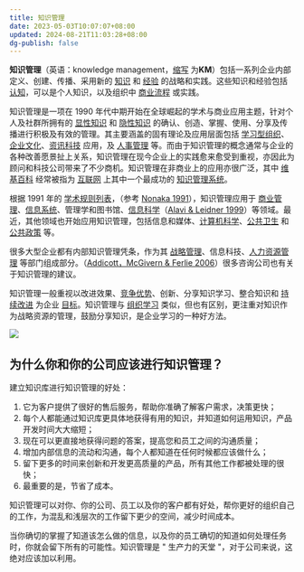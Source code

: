 ```yaml
---
title: 知识管理
date: 2023-05-03T10:07:07+08:00
updated: 2024-08-21T11:03:28+08:00
dg-publish: false
---
```

**知识管理**（英语：knowledge management，[缩写](https://zh.wikipedia.org/wiki/%E7%BC%A9%E5%86%99 "缩写") 为**KM**）包括一系列企业内部定义、创建、传播、采用新的 [知识](https://zh.wikipedia.org/wiki/%E7%9F%A5%E8%AF%86 "知识") 和 [经验](https://zh.wikipedia.org/wiki/%E7%BB%8F%E9%AA%8C "经验") 的战略和实践。这些知识和经验包括 [认知](https://zh.wikipedia.org/wiki/%E8%AE%A4%E7%9F%A5 "认知")，可以是个人知识，以及组织中 [商业流程](https://zh.wikipedia.org/w/index.php?title=%E5%95%86%E4%B8%9A%E6%B5%81%E7%A8%8B&action=edit&redlink=1 "商业流程（页面不存在）") 或实践。

知识管理是一项在 1990 年代中期开始在全球崛起的学术与商业应用主题，针对个人及社群所拥有的 [显性知识](https://zh.wikipedia.org/wiki/%E5%A4%96%E9%A1%AF%E7%9F%A5%E8%AD%98 "外显知识") 和 [隐性知识](https://zh.wikipedia.org/wiki/%E9%9A%B1%E6%80%A7%E7%9F%A5%E8%AD%98 "隐性知识") 的确认、创造、掌握、使用、分享及传播进行积极及有效的管理。其主要涵盖的固有理论及应用层面包括 [学习型组织](https://zh.wikipedia.org/wiki/%E5%AD%A6%E4%B9%A0%E5%9E%8B%E7%BB%84%E7%BB%87 "学习型组织")、[企业文化](https://zh.wikipedia.org/wiki/%E4%BC%81%E6%A5%AD%E6%96%87%E5%8C%96 "企业文化")、[资讯科技](https://zh.wikipedia.org/wiki/%E8%B3%87%E8%A8%8A%E7%A7%91%E6%8A%80 "资讯科技") 应用，及 [人事管理](https://zh.wikipedia.org/wiki/%E4%BA%BA%E4%BA%8B%E7%AE%A1%E7%90%86 "人事管理") 等。而由于知识管理的概念通常与企业的各种改善愿景扯上关系，知识管理在现今企业上的实践愈来愈受到重视，亦因此为顾问和科技公司带来了不少商机。知识管理在非商业上的应用亦很广泛，其中 [维基百科](https://zh.wikipedia.org/wiki/%E7%B6%AD%E5%9F%BA%E7%99%BE%E7%A7%91 "维基百科") 经常被指为 [互联网](https://zh.wikipedia.org/wiki/%E4%BA%92%E8%81%AF%E7%B6%B2 "互联网") 上其中一个最成功的 [知识管理系统](https://zh.wikipedia.org/wiki/%E7%9F%A5%E8%AD%98%E7%AE%A1%E7%90%86%E7%B3%BB%E7%B5%B1 "知识管理系统")。

根据 1991 年的 [学术规则列表](https://zh.wikipedia.org/w/index.php?title=%E5%AD%A6%E6%9C%AF%E8%A7%84%E5%88%99%E5%88%97%E8%A1%A8&action=edit&redlink=1 "学术规则列表（页面不存在）")，（参考 [Nonaka 1991](https://zh.wikipedia.org/wiki/%E7%9F%A5%E8%AF%86%E7%AE%A1%E7%90%86#CITEREFNonaka1991 "知识管理")），知识管理应用于 [商业管理](https://zh.wikipedia.org/wiki/%E5%95%86%E6%A5%AD%E7%AE%A1%E7%90%86 "商业管理")、[信息系统](https://zh.wikipedia.org/wiki/%E4%BF%A1%E6%81%AF%E7%B3%BB%E7%BB%9F "信息系统")、管理学和图书馆、[信息科学](https://zh.wikipedia.org/wiki/%E4%BF%A1%E6%81%AF%E7%A7%91%E5%AD%A6 "信息科学")（[Alavi & Leidner 1999](https://zh.wikipedia.org/zh-hans/%E7%9F%A5%E8%AF%86%E7%AE%A1%E7%90%86#CITEREFAlaviLeidner1999)）等领域。最近，其他领域也开始应用知识管理，包括信息和媒体、[计算机科学](https://zh.wikipedia.org/wiki/%E8%AE%A1%E7%AE%97%E6%9C%BA%E7%A7%91%E5%AD%A6 "计算机科学")、[公共卫生](https://zh.wikipedia.org/wiki/%E5%85%AC%E5%85%B1%E5%8D%AB%E7%94%9F "公共卫生") 和 [公共政策](https://zh.wikipedia.org/wiki/%E5%85%AC%E5%85%B1%E6%94%BF%E7%AD%96 "公共政策") 等。

很多大型企业都有内部知识管理凭条，作为其 [战略管理](https://zh.wikipedia.org/wiki/%E6%88%98%E7%95%A5%E7%AE%A1%E7%90%86 "战略管理")、信息科技、[人力资源管理](https://zh.wikipedia.org/wiki/%E4%BA%BA%E5%8A%9B%E8%B5%84%E6%BA%90%E7%AE%A1%E7%90%86 "人力资源管理") 等部门组成部分。（[Addicott，McGivern & Ferlie 2006](https://zh.wikipedia.org/zh-hans/%E7%9F%A5%E8%AF%86%E7%AE%A1%E7%90%86#CITEREFAddicottMcGivernFerlie2006)）很多咨询公司也有关于知识管理的建议。

知识管理一般重视以改进效果、[竞争优势](https://zh.wikipedia.org/wiki/%E7%AB%9E%E4%BA%89%E4%BC%98%E5%8A%BF "竞争优势")、创新、分享知识学习、整合知识和 [持续改进](https://zh.wikipedia.org/wiki/%E6%8C%81%E7%BB%AD%E6%94%B9%E8%BF%9B "持续改进") 为企业 [目标](https://zh.wikipedia.org/wiki/%E7%9B%AE%E6%A8%99 "目标")。知识管理与 [组织学习](https://zh.wikipedia.org/wiki/%E7%B5%84%E7%B9%94%E5%AD%B8%E7%BF%92 "组织学习") 类似，但也有区别，更注重对知识作为战略资源的管理，鼓励分享知识，是企业学习的一种好方法。

![](https://cdn.wallleap.cn/img/pic/illustrtion/202211091541515.png)

## 为什么你和你的公司应该进行知识管理？

建立知识库进行知识管理的好处：

1. 它为客户提供了很好的售后服务，帮助你准确了解客户需求，决策更快；
2. 每个人都能通过知识库更具体地获得有用的知识，并知道如何运用知识，产品开发时间大大缩短；
3. 现在可以更直接地获得问题的答案，提高您和员工之间的沟通质量；
4. 增加内部信息的流动和沟通，每个人都知道在任何时候都应该做什么；
5. 留下更多的时间来创新和开发更高质量的产品，所有其他工作都被处理的很快；
6. 最重要的是，节省了成本。

知识管理可以对你、你的公司、员工以及你的客户都有好处，帮你更好的组织自己的工作，为混乱和浅层次的工作留下更少的空间，减少时间成本。

当你确切的掌握了知道该怎么做的信息，以及你的员工确切的知道如何处理任务时，你就会留下所有的可能性。知识管理是 " 生产力的天堂 "，对于公司来说，这绝对应该加以利用。
